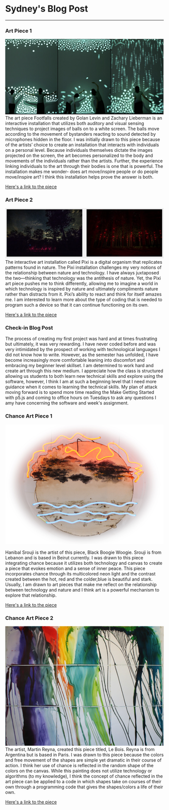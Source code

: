 # Sydney's Blog Post 
------

### Art Piece 1
![Footfalls](images/footfalls.png "Footfalls")
	The art piece Footfalls created by Golan Levin and Zachary Lieberman is an interactive installation that utilizes both auditory and visual sensing techniques to project images of balls on to a white screen. The balls move according to the movement of bystanders reacting to sound detected by microphones hidden in the floor. I was initially drawn to this piece because of the artists’ choice to create an installation that interacts with individuals on a personal level. Because individuals themselves dictate the images projected on the screen, the art becomes personalized to the body and movements of the individuals rather than the artists. Further, the experience linking individuals to the art through their bodies is one that is powerful. The installation makes me wonder- does art move/inspire people or do people move/inspire art? I think this installation helps prove the answer is both. 

[Here's a link to the piece](http://www.flong.com/projects/footfalls/)


### Art Piece 2

![Pixi](images/pixi.png "Pixi")
	The interactive art installation called Pixi is a digital organism that replicates patterns found in nature. The Pixi installation challenges my very notions of the relationship between nature and technology. I have always juxtaposed the two—thinking that technology was the antithesis of nature. Yet, the Pixi art piece pushes me to think differently, allowing me to imagine a world in which technology is inspired by nature and ultimately compliments nature rather than distracts from it. Pixi’s ability to react and think for itself amazes me. I am interested to learn more about the type of coding that is needed to program such a device so that it can continue functioning on its own. 

[Here's a link to the piece](http://www.creativeapplications.net/environment/pixi-nature-aware-self-sufficient-digital-organism-breathes-in-the-forest/)

### Check-in Blog Post
The process of creating my first project was hard and at times frustrating but ultimately, it was very rewarding. I have never coded before and was very intimidated by the prospect of working with technological languages I did not know how to write. However, as the semester has unfolded, I have become increasingly more comfortable leaning into discomfort and embracing my beginner level skillset. I am determined to work hard and create art through this new medium. I appreciate how the class is structured allowing us students to both learn new technical skills and explore using the software, however, I think I am at such a beginning level that I need more guidance when it comes to learning the technical skills. My plan of attack moving forward is to spend more time reading the Make Getting Started with p5.js and coming to office hours on Tuesdays to ask any questions I amy have concerning the software and week's assignment.

### Chance Art Piece 1

![Black Boogie Woogie ](images/larger.jpg "Black Boogie Woogie")

Hanibal Srouji is the artist of this piece, Black Boogie Woogie. Srouji is from Lebanon and is based in Beirut currently. I was drawn to this piece integrating chance because it utilizes both technology and canvas to create a piece that evokes emotion and a sense of inner peace. This piece incorporates chance through its multicolored neon light and the contrast created between the hot, red and the colder,blue is beautiful and stark. Usually, I am drawn to art pieces that make me reflect on the relationship between technology and nature and I think art is a powerful mechanism to explore that relationship. 


[Here's a link to the piece](https://www.artsy.net/artwork/hanibal-srouji-black-boogie-woogie-i)



### Chance Art Piece 2

![Le Bois](images/larger-1.jpg "Le Bois")
The artist, Martin Reyna, created this piece titled, Le Bois. Reyna is from Argentina but is based in Paris. I was drawn to this piece because the colors and free movement of the shapes are simple yet dramatic in their course of action. I think her use of chance is reflected in the random shape of the colors on the canvas. While this painting does not utilize technology or algorithms (to my knowledge), I think the concept of chance reflected in the art piece can be applied to a code in which shapes take on courses of their own through a programming code that gives the shapes/colors a life of their own. 



[Here's a link to the piece](https://www.artsy.net/artwork/martin-reyna-le-bois)


